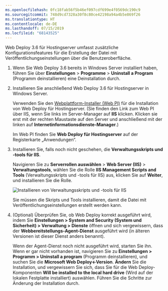 ```yaml
---
ms.openlocfilehash: 0fc18fab56f5b46ef097cdf699e4f0569dc190c9
ms.sourcegitcommit: 748d9cd7328a30f8c80ce42198a94a4b5e869f26
ms.translationtype: HT
ms.contentlocale: de-DE
ms.lasthandoff: 07/15/2019
ms.locfileid: "68143525"
---
```

Web Deploy 3.6 für Hostingserver umfasst zusätzliche Konfigurationsfeatures für die Erstellung der Datei mit Veröffentlichungseinstellungen über die Benutzeroberfläche.

1. Wenn Sie Web Deploy 3.6 bereits in Windows Server installiert haben, führen Sie über **Einstellungen** > **Programme** > **Uninstall a Program** (Programm deinstallieren) eine Deinstallation durch.

2. Installieren Sie anschließend Web Deploy 3.6 für Hostingserver in Windows Server.

    Verwenden Sie den [Webplattform-Installer (Web PI)](https://www.microsoft.com/web/downloads/platform.aspx) für die Installation von Web Deploy für Hostingserver. (Sie finden den Link zum Web PI über IIS, wenn Sie links im Server-Manager auf **IIS** klicken. Klicken sie erst mit der rechten Maustaste auf den Server und anschließend mit der linken auf **Internetinformationsdienste-Manager**.)

    Im Web PI finden Sie **Web Deploy für Hostingserver** auf der Registerkarte „Anwendungen“.

3. Installieren Sie, falls noch nicht geschehen, die **Verwaltungsskripts und -tools für IIS**.

    Navigieren Sie zu **Serverrollen auswählen** > **Web Server (IIS)**  > **Verwaltungstools**, wählen Sie die Rolle **IIS Management Scripts and Tools** (Verwaltungsskripts und -tools für IIS) aus, klicken Sie auf **Weiter**, und installieren Sie die Rolle.

    ![Installieren von Verwaltungsskripts und -tools für IIS](../../deployment/media/tutorial-iis-management-scripts-and-tools.png)

    Sie müssen die Skripts und Tools installieren, damit die Datei mit Veröffentlichungseinstellungen erstellt werden kann.

4. (Optional) Überprüfen Sie, ob Web Deploy korrekt ausgeführt wird, indem Sie **Einstellungen > System and Security (System und Sicherheit) > Verwaltung > Dienste** öffnen und sich vergewissern, dass der **Webbereitstellungs-Agent-Dienst**  ausgeführt wird (in älteren Versionen ist dieser Dienst anders benannt).

    Wenn der Agent-Dienst noch nicht ausgeführt wird, starten Sie ihn. Wenn er gar nicht vorhanden ist, navigieren Sie zu **Einstellungen > Programm > Uninstall a program** (Programm deinstallieren), und suchen Sie die **Microsoft Web Deploy\<-Version**. **Ändern** Sie die Installation, und vergewissern Sie sich, dass Sie für die Web Deploy-Komponenten **Will be installed to the local hard drive** (Wird auf der lokalen Festplatte installiert) auswählen. Führen Sie die Schritte zur Änderung der Installation durch.
